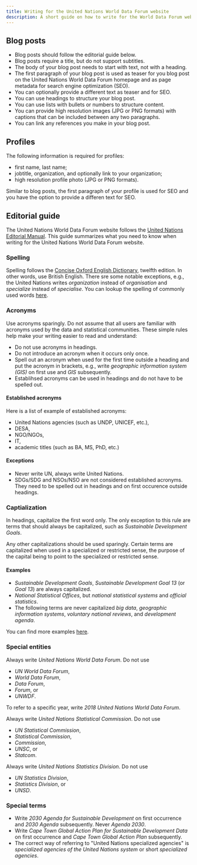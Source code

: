 ```yaml
---
title: Writing for the United Nations World Data Forum website
description: A short guide on how to write for the World Data Forum website.
---
```


## Blog posts

- Blog posts should follow the editorial guide below.
- Blog posts require a title, but do not support subtitles.
- The body of your blog post needs to start with text, not with a heading.
- The first paragraph of your blog post is used as teaser for you blog post on the United Nations World Data Forum homepage and as page metadata for search engine optimization (SEO).
- You can optionally provide a different text as teaser and for SEO.
- You can use headings to structure your blog post.
- You can use lists with bullets or numbers to structure content.
- You can provide high resolution images (JPG or PNG formats) with captions that can be included between any two paragraphs.
- You can link any references you make in your blog post.

## Profiles

The following information is required for profiles:

- first name, last name;
- jobtitle, organization, and optionally link to your organization;
- high resolution profile photo (JPG or PNG formats).

Similar to blog posts, the first paragraph of your profile is used for SEO and you have the option to provide a differen text for SEO.

## Editorial guide

The United Nations World Data Forum website follows the [United Nations Editorial Manual](http://www.dgacm.org/editorialmanual/). This guide summarizes what you need to know when writing for the United Nations World Data Forum website.

### Spelling

Spelling follows the [Concise Oxford English Dictionary](https://global.oup.com/academic/product/concise-oxford-english-dictionary-9780199601080?cc=us&lang=en&), twelfth edition. In other words, use British English. There sre some notable exceptions, e.g., the United Nations writes _organization_ instead of _organisation_ and _specialize_ instead of _specialise_. You can lookup the spelling of commonly used words [here](http://www.dgacm.org/editorialmanual/ed-guidelines/style/spelling.htm).

### Acronyms

Use acronyms sparingly. Do not assume that all users are familiar with acronyms used by the data and statistical communities. These simple rules help make your writing easier to read and understand:

- Do not use acronyms in headings.
- Do not introduce an acronym when it occurs only once.
- Spell out an acronym when used for the first time outside a heading and put the acronym in brackets, e.g., write _geographic information system (GIS)_ on first use and _GIS_ subsequently.
- Establihsed acronyms can be used in headings and do not have to be spelled out.

#### Established acronyms

Here is a list of example of established acronyms:

- United Nations agencies (such as UNDP, UNICEF, etc.),
- DESA,
- NGO/NGOs,
- IT,
- academic titles (such as BA, MS, PhD, etc.)

#### Exceptions

- Never write UN, always write United Nations.
- SDGs/SDG and NSOs/NSO are not considered established acronyms. They need to be spelled out in headings and on first occurence outside headings.

### Captialization

In headings, capitalize the first word only. The only exception to this rule are terms that should always be capitalized, such as _Sustainable Development Goals_.

Any other capitalizations should be used sparingly. Certain terms are capitalized when used in a specialized or restricted sense, the purpose of the capital being to point to the specialized or restricted sense.

#### Examples

- _Sustainable Development Goals_, _Sustainable Development Goal 13_ (or _Goal 13_) are always capitalized.
- _National Statistical Offices_, but _national statistical systems_ and _official statistics_.
- The following terms are never capitalized _big data_, _geographic information systems_, _voluntary national reviews_, and _development agenda_.

You can find more examples [here](http://www.dgacm.org/editorialmanual/ed-guidelines/style/capitalization.htm).

### Special entities

Always write _United Nations World Data Forum_. Do not use

- _UN World Data Forum_,
- _World Data Forum_,
- _Data Forum_,
- _Forum_, or
- _UNWDF_.

To refer to a specific year, write _2018 United Nations World Data Forum_.

Always write _United Nations Statistical Commission_. Do not use

- _UN Statistical Commission_,
- _Statistical Commission_,
- _Commission_,
- _UNSC_, or
- _Statcom_.

Always write _United Nations Statistics Division_. Do not use

- _UN Statistics Division_,
- _Statistics Division_, or
- _UNSD_.

### Special terms

- Write _2030 Agenda for Sustainable Development_ on first occurrence and _2030 Agenda_ subsequently. Never _Agenda 2030_.
- Write _Cape Town Global Action Plan for Sustainable Development Data_ on first occurrence and _Cape Town Global Action Plan_ subsequently.
- The correct way of referring to "United Nations specialized agencies" is _specialized agencies of the United Nations system_ or short _specialized agencies_.
